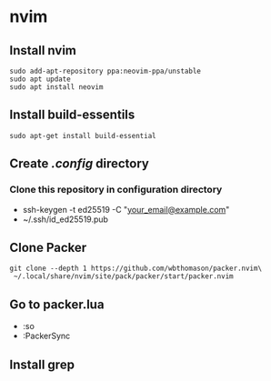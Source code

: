 # nvim
## Install nvim
```
sudo add-apt-repository ppa:neovim-ppa/unstable
sudo apt update
sudo apt install neovim
```
## Install build-essentils
```
sudo apt-get install build-essential
```

## Create *.config* directory
### Clone this repository in configuration directory
  - ssh-keygen -t ed25519 -C "your_email@example.com"
  - ~/.ssh/id_ed25519.pub
  
## Clone Packer
```
git clone --depth 1 https://github.com/wbthomason/packer.nvim\
 ~/.local/share/nvim/site/pack/packer/start/packer.nvim
```

## Go to packer.lua
  - :so
  - :PackerSync
  
## Install grep
